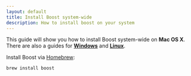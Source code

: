 ```yaml
---
layout: default
title: Install Boost system-wide
description: How to install boost on your system
---
```


<p class="intro">This guide will show you how to install Boost system-wide on <strong>Mac OS X</strong>. There are also a guides for <strong><a href="/win-boost">Windows</a></strong> and <strong><a href="/linux-boost">Linux</a></strong>.</p>

Install Boost via [Homebrew](http://mxcl.github.com/homebrew/):

    brew install boost
